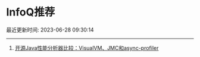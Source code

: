 # InfoQ推荐

最近更新时间: 2023-06-28 09:30:14

--- 
1. [开源Java性能分析器比较：VisualVM、JMC和async-profiler](https://www.infoq.cn/article/yO6pjms5izsxK5YrZ036) 
